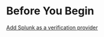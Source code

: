 # Before You Begin

[Add Splunk as a verification provider](../../../platform/7_Connectors/connect-to-monitoring-and-logging-systems.md)
